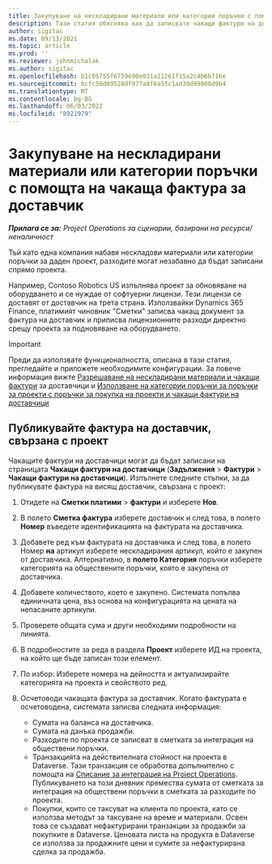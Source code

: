 ```yaml
---
title: Закупуване на нескладирани материали или категории поръчки с помощта на чакаща фактура за доставчик
description: Тази статия обяснява как да записвате чакащи фактури на доставчик.
author: sigitac
ms.date: 09/13/2021
ms.topic: article
ms.prod: ''
ms.reviewer: johnmichalak
ms.author: sigitac
ms.openlocfilehash: b1c05755f6759e90e031a11261f15a2c4b6b716e
ms.sourcegitcommit: 6cfc50d89528df977a8f6a55c1ad39d99800d9b4
ms.translationtype: MT
ms.contentlocale: bg-BG
ms.lasthandoff: 06/03/2022
ms.locfileid: "8921979"
---
```

# <a name="purchase-non-stocked-materials-or-procurement-categories-using-a-pending-vendor-invoice"></a>Закупуване на нескладирани материали или категории поръчки с помощта на чакаща фактура за доставчик

_**Прилага се за:** Project Operations за сценарии, базирани на ресурси/неналичност_

Тъй като една компания набавя нескладови материали или категории поръчки за даден проект, разходите могат незабавно да бъдат записани спрямо проекта. 

Например, Contoso Robotics US изпълнява проект за обновяване на оборудването и се нуждае от софтуерни лицензи. Тези лицензи се доставят от доставчик на трета страна.  Използвайки Dynamics 365 Finance, платимият чиновник "Сметки" записва чакащ документ за фактура на доставчик и приписва лицензионните разходи директно срещу проекта за подновяване на оборудването. 

> [!IMPORTANT]
> Преди да използвате функционалността, описана в тази статия, прегледайте и приложете необходимите конфигурации. За повече информация вижте [Разрешаване на нескладирани материали и чакащи фактури](configure-materials-nonstocked.md) за доставчици и [Използване на категории поръчки за поръчки за проекти с поръчки за покупка на проекти и чакащи фактури на доставчици](configure-procurement-categories.md)

## <a name="post-a-project-related-pending-vendor-invoice"></a>Публикувайте фактура на доставчик, свързана с проект 

Чакащите фактури на доставчици могат да бъдат записани на страницата **Чакащи фактури на доставчици** (**Задължения** > **Фактури** > **Чакащи фактури на доставчици**). Изпълнете следните стъпки, за да публикувате фактура на висящ доставчик, свързана с проект:

1. Отидете на **Сметки платими** > **фактури** и изберете **Нов**. 
1. В полето **Сметка фактура** изберете доставчик и след това, в полето **Номер** въведете идентификацията на фактурата на доставчика.
1. Добавете ред към фактурата на доставчика и след това, в полето Номер **на** артикул изберете нескладирания артикул, който е закупен от доставчика. Алтернативно, в **полето Категория** поръчки изберете категорията на обществените поръчки, която е закупена от доставчика.   
1. Добавете количеството, което е закупено. Системата попълва единичната цена, въз основа на конфигурацията на цената на непасаните артикули. 
1. Проверете общата сума и други необходими подробности на линията.
1. В подробностите за реда в раздела **Проект** изберете ИД на проекта, на който ще бъде записан този елемент.
1. По избор: Изберете номера на дейността и актуализирайте категорията на проекта и свойството ред.
1. Осчетоводи чакащата фактура за доставчик. Когато фактурата е осчетоводена, системата записва следната информация:
    
    - Сумата на баланса на доставчика.
    - Сумата на данъка продажби.
    - Разходите по проекта се записват в сметката за интеграция на обществени поръчки.
    - Транзакцията на действителната стойност на проекта в Dataverse.  Тази транзакция се обработва допълнително с помощта на [Списание за интеграция на Project Operations](../project-accounting/project-operations-integration-journal.md). Публикуването на този дневник премества сумата от сметката за интеграция на обществени поръчки в сметката за разходите по проекта. 
    - Покупки, които се таксуват на клиента по проекта, като се използва методът за таксуване на време и материали. Освен това се създават нефактурирани транзакции за продажби за покупките в Dataverse. Ценовата листа на продукта в Dataverse се използва за продажните цени и сумите за нефактурирана сделка за продажба.
